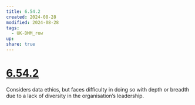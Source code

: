 ```yaml
---
title: 6.54.2
created: 2024-08-28
modified: 2024-08-28
tags:
  - UK-DMM_row
up: 
share: true
---
```

# [6.54.2](6.54.2.md)

Considers data ethics, but faces difficulty in doing so with depth or breadth due to a lack of diversity in the organisation’s leadership.
